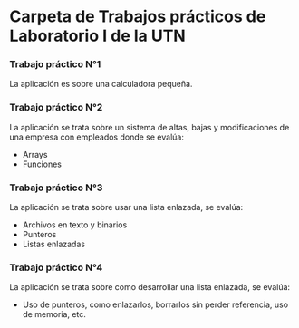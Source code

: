 # Carpeta de Trabajos prácticos de Laboratorio I de la UTN

### Trabajo práctico N°1

La aplicación es sobre una calculadora pequeña.

### Trabajo práctico N°2

La aplicación se trata sobre un sistema de altas, bajas y modificaciones de una empresa con empleados donde se evalúa:
- Arrays
- Funciones

### Trabajo práctico N°3

 La aplicación se trata sobre usar una lista enlazada, se evalúa:

- Archivos en texto y binarios
- Punteros
- Listas enlazadas

### Trabajo práctico N°4

La aplicación se trata sobre como desarrollar una lista enlazada, se evalúa:

- Uso de punteros, como enlazarlos, borrarlos sin perder referencia, uso de memoria, etc.
